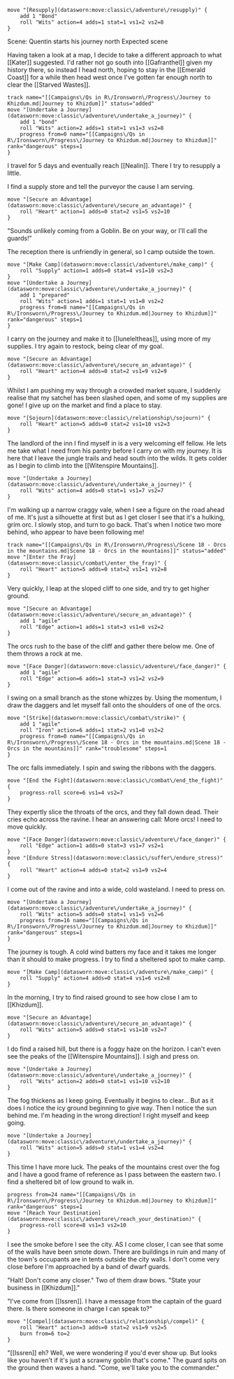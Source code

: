 ```iron-vault-mechanics
move "[Resupply](datasworn:move:classic\/adventure\/resupply)" {
    add 1 "Bond"
    roll "Wits" action=4 adds=1 stat=1 vs1=2 vs2=8
}
```

Scene: Quentin starts his journey north
Expected scene

Having taken a look at a map, I decide to take a different approach to what [[Kater]] suggested.
I'd rather not go south into [[Gafranthel]] given my history there, so instead I head north, hoping to stay in the [[Emerald Coast]] for a while then head west once I've gotten far enough north to clear the [[Starved Wastes]].

```iron-vault-mechanics
track name="[[Campaigns\/Qs in R\/Ironsworn\/Progress\/Journey to Khizdum.md|Journey to Khizdum]]" status="added"
move "[Undertake a Journey](datasworn:move:classic\/adventure\/undertake_a_journey)" {
    add 1 "bond"
    roll "Wits" action=2 adds=1 stat=1 vs1=3 vs2=8
    progress from=0 name="[[Campaigns\/Qs in R\/Ironsworn\/Progress\/Journey to Khizdum.md|Journey to Khizdum]]" rank="dangerous" steps=1
}

```

I travel for 5 days and eventually reach [[Nealin]]. There I try to resupply a little.

I find a supply store and tell the purveyor the cause I am serving.

```iron-vault-mechanics
move "[Secure an Advantage](datasworn:move:classic\/adventure\/secure_an_advantage)" {
    roll "Heart" action=1 adds=0 stat=2 vs1=5 vs2=10
}
```

"Sounds unlikely coming from a Goblin. Be on your way, or I'll call the guards!"

The reception there is unfriendly in general, so I camp outside the town.

```iron-vault-mechanics
move "[Make Camp](datasworn:move:classic\/adventure\/make_camp)" {
    roll "Supply" action=1 adds=0 stat=4 vs1=10 vs2=3
}
move "[Undertake a Journey](datasworn:move:classic\/adventure\/undertake_a_journey)" {
    add 1 "prepared"
    roll "Wits" action=1 adds=1 stat=1 vs1=8 vs2=2
    progress from=8 name="[[Campaigns\/Qs in R\/Ironsworn\/Progress\/Journey to Khizdum.md|Journey to Khizdum]]" rank="dangerous" steps=1
}

```

I carry on the journey and make it to [[Iuneleltheas]], using more of my supplies. I try again to restock, being clear of my goal.

```iron-vault-mechanics
move "[Secure an Advantage](datasworn:move:classic\/adventure\/secure_an_advantage)" {
    roll "Heart" action=4 adds=0 stat=2 vs1=9 vs2=9
}
```

Whilst I am pushing my way through a crowded market square, I suddenly realise that my satchel has been slashed open, and some of my supplies are gone!
I give up on the market and find a place to stay.

```iron-vault-mechanics
move "[Sojourn](datasworn:move:classic\/relationship\/sojourn)" {
    roll "Heart" action=5 adds=0 stat=2 vs1=10 vs2=3
}
```

The landlord of the inn I find myself in is a very welcoming elf fellow. He lets me take what I need from his pantry before I carry on with my journey.
It is here that I leave the jungle trails and head south into the wilds.
It gets colder as I begin to climb into the [[Witenspire Mountains]].

```iron-vault-mechanics
move "[Undertake a Journey](datasworn:move:classic\/adventure\/undertake_a_journey)" {
    roll "Wits" action=4 adds=0 stat=1 vs1=7 vs2=7
}
```

I'm walking up a narrow craggy vale, when I see a figure on the road ahead of me. It's just a silhouette at first but as I get closer I see that it's a hulking, grim orc. I slowly stop, and turn to go back.
That's when I notice two more behind, who appear to have been following me!

```iron-vault-mechanics
track name="[[Campaigns\/Qs in R\/Ironsworn\/Progress\/Scene 18 - Orcs in the mountains.md|Scene 18 - Orcs in the mountains]]" status="added"
move "[Enter the Fray](datasworn:move:classic\/combat\/enter_the_fray)" {
    roll "Heart" action=5 adds=0 stat=2 vs1=1 vs2=8
}

```

Very quickly, I leap at the sloped cliff to one side, and try to get higher ground.

```iron-vault-mechanics
move "[Secure an Advantage](datasworn:move:classic\/adventure\/secure_an_advantage)" {
    add 1 "agile"
    roll "Edge" action=1 adds=1 stat=3 vs1=8 vs2=2
}
```

The orcs rush to the base of the cliff and gather there below me. One of them throws a rock at me.

```iron-vault-mechanics
move "[Face Danger](datasworn:move:classic\/adventure\/face_danger)" {
    add 1 "agile"
    roll "Edge" action=6 adds=1 stat=3 vs1=2 vs2=9
}
```

I swing on a small branch as the stone whizzes by. Using the momentum, I draw the daggers and let myself fall onto the shoulders of one of the orcs.

```iron-vault-mechanics
move "[Strike](datasworn:move:classic\/combat\/strike)" {
    add 1 "agile"
    roll "Iron" action=6 adds=1 stat=2 vs1=8 vs2=2
    progress from=0 name="[[Campaigns\/Qs in R\/Ironsworn\/Progress\/Scene 18 - Orcs in the mountains.md|Scene 18 - Orcs in the mountains]]" rank="troublesome" steps=1
}

```

The orc falls immediately. I spin and swing the ribbons with the daggers.

```iron-vault-mechanics
move "[End the Fight](datasworn:move:classic\/combat\/end_the_fight)" {
    progress-roll score=6 vs1=4 vs2=7
}
```

They expertly slice the throats of the orcs, and they fall down dead. Their cries echo across the ravine. I hear an answering call: More orcs! I need to move quickly.

```iron-vault-mechanics
move "[Face Danger](datasworn:move:classic\/adventure\/face_danger)" {
    roll "Edge" action=1 adds=0 stat=3 vs1=7 vs2=1
}
move "[Endure Stress](datasworn:move:classic\/suffer\/endure_stress)" {
    roll "Heart" action=4 adds=0 stat=2 vs1=9 vs2=4
}

```

I come out of the ravine and into a wide, cold wasteland. I need to press on.

```iron-vault-mechanics
move "[Undertake a Journey](datasworn:move:classic\/adventure\/undertake_a_journey)" {
    roll "Wits" action=5 adds=0 stat=1 vs1=5 vs2=6
    progress from=16 name="[[Campaigns\/Qs in R\/Ironsworn\/Progress\/Journey to Khizdum.md|Journey to Khizdum]]" rank="dangerous" steps=1
}

```

The journey is tough. A cold wind batters my face and it takes me longer than it should to make progress.
I try to find a sheltered spot to make camp.

```iron-vault-mechanics
move "[Make Camp](datasworn:move:classic\/adventure\/make_camp)" {
    roll "Supply" action=4 adds=0 stat=4 vs1=6 vs2=8
}
```

In the morning, I try to find raised ground to see how close I am to [[Khizdum]].

```iron-vault-mechanics
move "[Secure an Advantage](datasworn:move:classic\/adventure\/secure_an_advantage)" {
    roll "Wits" action=5 adds=0 stat=1 vs1=10 vs2=7
}
```

I do find a raised hill, but there is a foggy haze on the horizon. I can't even see the peaks of the [[Witenspire Mountains]]. I sigh and press on.

```iron-vault-mechanics
move "[Undertake a Journey](datasworn:move:classic\/adventure\/undertake_a_journey)" {
    roll "Wits" action=2 adds=0 stat=1 vs1=10 vs2=10
}
```

The fog thickens as I keep going. Eventually it begins to clear... But as it does I notice the icy ground beginning to give way. Then I notice the sun behind me. I'm heading in the wrong direction!
I right myself and keep going.

```iron-vault-mechanics
move "[Undertake a Journey](datasworn:move:classic\/adventure\/undertake_a_journey)" {
    roll "Wits" action=5 adds=0 stat=1 vs1=4 vs2=4
}
```

This time I have more luck. The peaks of the mountains crest over the fog and I have a good frame of reference as I pass between the eastern two. I find a sheltered bit of low ground to walk in.

```iron-vault-mechanics
progress from=24 name="[[Campaigns\/Qs in R\/Ironsworn\/Progress\/Journey to Khizdum.md|Journey to Khizdum]]" rank="dangerous" steps=1
move "[Reach Your Destination](datasworn:move:classic\/adventure\/reach_your_destination)" {
    progress-roll score=8 vs1=3 vs2=10
}

```

I see the smoke before I see the city. AS I come closer, I can see that some of the walls have been smote down. There are buildings in ruin and many of the town's occupants are in tents outside the city walls.
I don't come very close before I'm approached by a band of dwarf guards.

"Halt! Don't come any closer." Two of them draw bows. "State your business in [[Khizdum]]."

"I've come from [[Issren]]. I have a message from the captain of the guard there. Is there someone in charge I can speak to?"

```iron-vault-mechanics
move "[Compel](datasworn:move:classic\/relationship\/compel)" {
    roll "Heart" action=3 adds=0 stat=2 vs1=9 vs2=5
    burn from=6 to=2
}
```

"[[Issren]] eh? Well, we were wondering if you'd ever show up. But looks like you haven't if it's just a scrawny goblin that's come."
The guard spits on the ground then waves a hand. "Come, we'll take you to the commander."